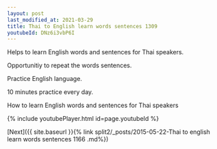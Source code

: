 ```yaml
---
layout: post
last_modified_at: 2021-03-29
title: Thai to English learn words sentences 1309 
youtubeId: DNz6i3vbP6I
---
```

 
 
Helps to learn English words and sentences for Thai speakers.

Opportunitiy to repeat the words sentences. 

Practice English language. 
 
10 minutes practice every day. 
 
How to learn English words and sentences for Thai speakers 
 
{% include youtubePlayer.html id=page.youtubeId %}
 
 
[Next]({{ site.baseurl }}{% link  split2/_posts/2015-05-22-Thai to english learn words sentences 1166 .md%})
 

